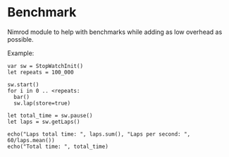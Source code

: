 # Benchmark

Nimrod module to help with benchmarks while adding as low overhead as possible. 

Example:

```nimrod
var sw = StopWatchInit()
let repeats = 100_000

sw.start()
for i in 0 .. <repeats:
  bar()
  sw.lap(store=true)
    
let total_time = sw.pause()
let laps = sw.getLaps()

echo("Laps total time: ", laps.sum(), "Laps per second: ", 60/laps.mean())
echo("Total time: ", total_time)
```

